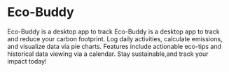 # Eco-Buddy
Eco-Buddy is a desktop app to track Eco-Buddy is a desktop app to track and reduce your carbon footprint. Log daily activities, calculate emissions, and visualize data via pie charts. Features include actionable eco-tips and historical data viewing via a calendar. Stay sustainable,and track your impact today!
